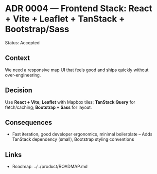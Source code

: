 # ADR 0004 — Frontend Stack: React + Vite + Leaflet + TanStack + Bootstrap/Sass
Status: Accepted

## Context
We need a responsive map UI that feels good and ships quickly without over-engineering.

## Decision
Use **React + Vite**; **Leaflet** with Mapbox tiles; **TanStack Query** for fetch/caching; **Bootstrap + Sass** for layout.

## Consequences
+ Fast iteration, good developer ergonomics, minimal boilerplate
– Adds TanStack dependency (small), Bootstrap styling conventions

## Links
- Roadmap: ../../product/ROADMAP.md
